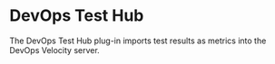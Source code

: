 
# DevOps Test Hub

The DevOps Test Hub plug-in imports test results as metrics into the DevOps Velocity server.
